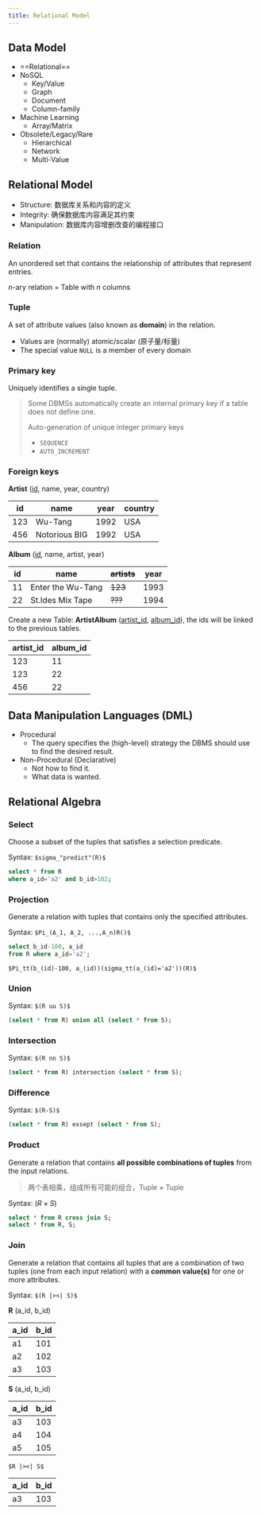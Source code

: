 ```yaml
---
title: Relational Model　
---
```


## Data Model

- ==Relational==
- NoSQL
	- Key/Value
	- Graph
	- Document
	- Column-family
- Machine Learning
	- Array/Matrix
- Obsolete/Legacy/Rare
	- Hierarchical
	- Network
	- Multi-Value

## Relational Model

- Structure: 数据库关系和内容的定义
- Integrity: 确保数据库内容满足其约束
- Manipulation: 数据库内容增删改查的编程接口

### Relation

 An unordered set that contains the relationship of attributes that represent entries.

$n$-ary relation = Table with $n$ columns

### Tuple

A set of attribute values (also known as **domain**) in the relation.

- Values are (normally) atomic/scalar (原子量/标量)
- The special value `NULL` is a member of every domain

### Primary key

Uniquely identifies a single tuple.

> Some DBMSs automatically create an internal primary key if a table does not define one.
>
> Auto-generation of unique integer primary keys
> 
> - `SEQUENCE`
> - `AUTO_INCREMENT`

### Foreign keys

**Artist** (<u>id</u>, name, year, country)

| id  | name          | year | country |
| --- | ------------- | ---- | ------- |
| 123 | Wu-Tang       | 1992 | USA     |
| 456 | Notorious BIG | 1992 | USA     | 

**Album** (<u>id</u>, name, artist, year)

| id  | name              | ~~artists~~ | year |
| --- | ----------------- | ------- | ---- |
| 11  | Enter the Wu-Tang | ~~123~~     | 1993 |
| 22  | St.Ides Mix Tape  | ~~???~~     | 1994 | 

Create a new Table: **ArtistAlbum** (<u>artist_id</u>, <u>album_id</u>), the ids will be linked to the previous tables.

| artist_id | album_id |
| --------- | -------- |
| 123       | 11       |
| 123       | 22       |
| 456       | 22       | 

## Data Manipulation Languages (DML)

- Procedural
	- The query specifies the (high-level) strategy the DBMS should use to find the desired result.
- Non-Procedural (Declarative)
	- Not how to find it.
	- What data is wanted.


## Relational Algebra

### Select

Choose a subset of the tuples that satisfies a selection predicate. 

Syntax: `$sigma_"predict"(R)$`

```sql mark={1}
select * from R
where a_id='a2' and b_id>102;
```

### Projection

Generate a relation with tuples that contains only the specified attributes.

Syntax: `$Pi_(A_1, A_2, ...,A_n)R()$`

```sql mark=/b_id-100, a_id/
select b_id-100, a_id
from R where a_id='a2';
```

`$Pi_tt(b_(id)-100, a_(id))(sigma_tt(a_(id)='a2'))(R)$`

### Union

Syntax: `$(R uu S)$`

```sql
(select * from R) union all (select * from S);
```

### Intersection

Syntax: `$(R nn S)$`

```sql
(select * from R) intersection (select * from S);
```

### Difference

Syntax: `$(R-S)$`

```sql
(select * from R) exsept (select * from S);
```

### Product

Generate a relation that contains **all possible combinations of tuples** from the input relations.

> 两个表相乘，组成所有可能的组合，Tuple $\times$ Tuple

Syntax: $(R \times S)$

```sql
select * from R cross join S;
select * from R, S;
```

### Join

Generate a relation that contains all tuples that are a combination of two tuples (one from each input relation) with a **common value(s)** for one or more attributes.

Syntax: `$(R |><| S)$`

**R** (a_id, b_id)

| a_id | b_id |
| ---- | ---- |
| a1   | 101  |
| a2   | 102  |
| a3   | 103  | 

**S** (a_id, b_id)

| a_id | b_id |
| ---- | ---- |
| a3   | 103  |
| a4   | 104  |
| a5   | 105  | 

`$R |><| S$`

| a_id | b_id |
| ---- | ---- |
| a3   | 103  | 


